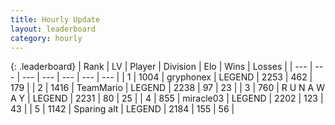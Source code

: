 ```yaml
---
title: Hourly Update
layout: leaderboard
category: hourly
---
```


{: .leaderboard}
| Rank | LV | Player | Division | Elo | Wins | Losses |
| --- | --- | --- | --- | --- | --- | --- |
| <span data-change="0">1</span> | 1004 | <span title="ID: 315148">gryphonex</span> | LEGEND | <span data-change="5">2253</span> | <span data-change="1">462</span> | <span data-change="0">179</span> |
| <span data-change="0">2</span> | 1416 | <span title="ID: 164871">TeamMario</span> | LEGEND | <span data-change="0">2238</span> | <span data-change="0">97</span> | <span data-change="0">23</span> |
| <span data-change="0">3</span> | 760 | <span title="ID: 66144">R U N A W A Y</span> | LEGEND | <span data-change="0">2231</span> | <span data-change="0">80</span> | <span data-change="0">25</span> |
| <span data-change="0">4</span> | 855 | <span title="ID: 416373">miracle03</span> | LEGEND | <span data-change="0">2202</span> | <span data-change="0">123</span> | <span data-change="0">43</span> |
| <span data-change="0">5</span> | 1142 | <span title="ID: 203132">Sparing alt</span> | LEGEND | <span data-change="0">2184</span> | <span data-change="0">155</span> | <span data-change="0">56</span> |